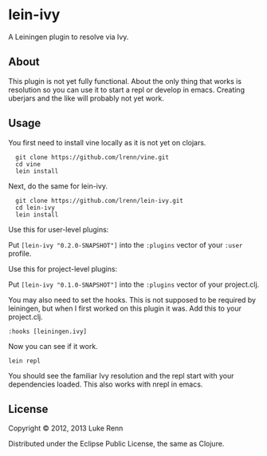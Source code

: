 # lein-ivy

A Leiningen plugin to resolve via Ivy.

## About

This plugin is not yet fully functional.  About the only thing that works is
resolution so you can use it to start a repl or develop in emacs.  Creating
uberjars and the like will probably not yet work.

## Usage

You first need to install vine locally as it is not yet on clojars.

      git clone https://github.com/lrenn/vine.git
      cd vine
      lein install

Next, do the same for lein-ivy.

      git clone https://github.com/lrenn/lein-ivy.git
      cd lein-ivy
      lein install

Use this for user-level plugins:

Put `[lein-ivy "0.2.0-SNAPSHOT"]` into the `:plugins` vector of your
`:user` profile.

Use this for project-level plugins:

Put `[lein-ivy "0.1.0-SNAPSHOT"]` into the `:plugins` vector of your project.clj.


You may also need to set the hooks.  This is not supposed to be required by leiningen, but when I first worked on this plugin it was.  Add this to your project.clj.

    :hooks [leiningen.ivy]

Now you can see if it work.

    lein repl

You should see the familiar Ivy resolution and the repl start with your dependencies loaded.  This also works with nrepl in emacs.

## License

Copyright © 2012, 2013 Luke Renn

Distributed under the Eclipse Public License, the same as Clojure.
